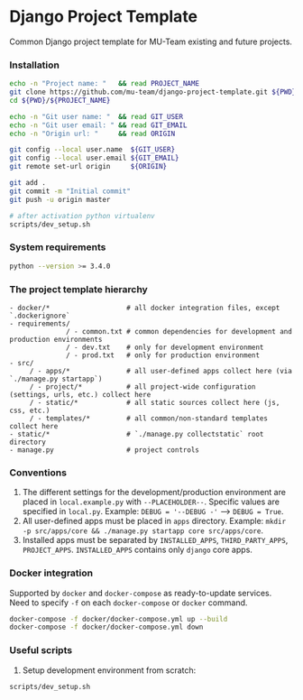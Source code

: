 Django Project Template
=============================

Common Django project template for MU-Team existing and future projects.

### Installation

```bash
echo -n "Project name: "   && read PROJECT_NAME
git clone https://github.com/mu-team/django-project-template.git ${PWD}/${PROJECT_NAME}
cd ${PWD}/${PROJECT_NAME}

echo -n "Git user name: "  && read GIT_USER
echo -n "Git user email: " && read GIT_EMAIL
echo -n "Origin url: "     && read ORIGIN

git config --local user.name  ${GIT_USER}
git config --local user.email ${GIT_EMAIL}
git remote set-url origin     ${ORIGIN}

git add .
git commit -m "Initial commit"
git push -u origin master

# after activation python virtualenv
scripts/dev_setup.sh
```

### System requirements

```bash
python --version >= 3.4.0
```

### The project template hierarchy

```
- docker/*                   # all docker integration files, except `.dockerignore`
- requirements/
              / - common.txt # common dependencies for development and production environments
              / - dev.txt    # only for development environment
              / - prod.txt   # only for production environment
- src/
     / - apps/*              # all user-defined apps collect here (via `./manage.py startapp`)
     / - project/*           # all project-wide configuration (settings, urls, etc.) collect here
     / - static/*            # all static sources collect here (js, css, etc.)
     / - templates/*         # all common/non-standard templates collect here
- static/*                   # `./manage.py collectstatic` root directory
- manage.py                  # project controls
```

### Conventions

1. The different settings for the development/production environment are placed in `local.example.py` with `--PLACEHOLDER--`. 
   Specific values are specified in `local.py`. Example: `DEBUG = '--DEBUG -'` --> `DEBUG = True`.
2. All user-defined apps must be placed in `apps` directory. 
   Example: `mkdir -p src/apps/core && ./manage.py startapp core src/apps/core`.
3. Installed apps must be separated by `INSTALLED_APPS`, `THIRD_PARTY_APPS`, `PROJECT_APPS`.
   `INSTALLED_APPS` contains only `django` core apps.

### Docker integration

Supported by `docker` and `docker-compose` as ready-to-update services.
Need to specify `-f` on each `docker-compose` or `docker` command.

```bash
docker-compose -f docker/docker-compose.yml up --build
docker-compose -f docker/docker-compose.yml down
```

### Useful scripts

1. Setup development environment from scratch:

```bash
scripts/dev_setup.sh
```

